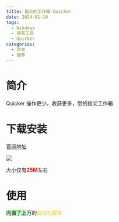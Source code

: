 ```yaml
---
title: 指尖的工作箱-Quicker
date: 2024-01-10
tags:
  - Windows
  - 效率工具
  - Quicker
categories:
  - 杂文
  - 推荐
---
```


# 简介

Quicker 操作更少，收获更多，您的指尖工作箱

# 下载安装

[官网地址](https://getquicker.net/Download)

![](https://jsd.cdn.zzko.cn/gh/hfshaobing/picx-images-hosting@master/20240110/2024-01-10_110709.ysyyq6hn8n4.webp)

大小仅有<span style="color:#ff0000 !important;">**25M**</span>左右

# 使用

<span style="background:#BBFFBB !important;">内置了上</span>万的<span style="color:#ffc000 !important;">自动化脚本</span>

